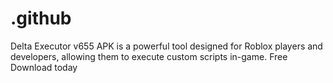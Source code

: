 # .github
Delta Executor v655 APK is a powerful tool designed for Roblox players and developers, allowing them to execute custom scripts in-game. Free Download today
